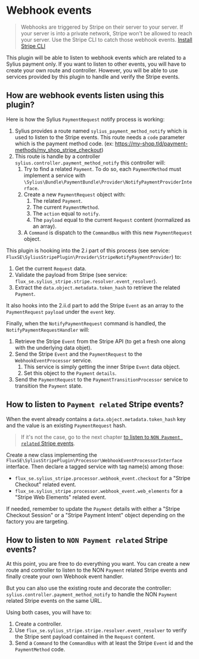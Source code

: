# Webhook events

> Webhooks are triggered by Stripe on their server to your server.
> If your server is into a private network, Stripe won't be allowed to reach your server.
> Use the Stripe CLI to catch those webhook events. [Install Stripe CLI](https://stripe.com/docs/stripe-cli)

This plugin will be able to listen to webhook events which are related to a Sylius payment only.
If you want to listen to other events, you will have to create your own route and controller.
However, you will be able to use services provided by this plugin to handle and verify the Stripe events.

## How are webhook events listen using this plugin?

Here is how the Sylius `PaymentRequest` notify process is working:

1. Sylius provides a route named `sylius_payment_method_notify` which is used to listen to the Stripe events.
   This route needs a `code` parameter which is the payment method code. (ex:
   https://my-shop.tld/payment-methods/my_shop_stripe_checkout)
2. This route is handle by a controller `sylius.controller.payment_method_notify`
   this controller will:
   1. Try to find a related `Payment`. To do so, each `PaymentMethod` must implement a service with
      `\Sylius\Bundle\PaymentBundle\Provider\NotifyPaymentProviderInterface`.
   2. Create a new `PaymentRequest` object with:
      1. The related `Payment`.
      2. The current `PaymentMethod`.
      3. The `action` equal to `notify`.
      4. The `payload` equal to the current `Request` content (normalized as an array).
   3. A `Command` is dispatch to the `CommandBus` with this new `PaymentRequest` object.

This plugin is hooking into the 2.i part of this process
(see service: `FluxSE\SyliusStripePlugin\Provider\StripeNotifyPaymentProvider`) to:

1. Get the current `Request` data.
2. Validate the payload from Stripe (see service: `flux_se.sylius_stripe.stripe.resolver.event_resolver`).
3. Extract the `data.object.metadata.token_hash` to retrieve the related `Payment`.

It also hooks into the 2.ii.d part to add the Stripe `Event` as an array
to the `PaymentRequest` `payload` under the `event` key.

Finally, when the `NotifyPaymentRequest` command is handled, the `NotifyPaymentRequestHandler` will:

1. Retrieve the Stripe `Event` from the Stripe API (to get a fresh one along with the underlying data objet).
2. Send the Stripe `Event` and the `PaymentRequest` to the `WebhookEventProcessor` service.
   1. This service is simply getting the inner Stripe `Event` data object.
   2. Set this object to the `Payment` `details`. 
3. Send the `PaymentRequest` to the `PaymentTransitionProcessor` service to transition the `Payment` state.

## How to listen to `Payment related` Stripe events?

When the event already contains a `data.object.metadata.token_hash` key and the value is an existing `PaymentRequest` hash.

> If it's not the case, go to the next chapter [to listen to `NON Payment related` Stripe events](#how-to-listen-to-non-payment-related-stripe-events).

Create a new class implementing the `FluxSE\SyliusStripePlugin\Processor\WebhookEventProcessorInterface` interface.
Then declare a tagged service with tag name(s) among those:
 - `flux_se.sylius_stripe.processor.webhook_event.checkout` for a "Stripe Checkout" related event.
 - `flux_se.sylius_stripe.processor.webhook_event.web_elements` for a "Stripe Web Elements" related event.

If needed, remember to update the `Payment` details with either a "Stripe Checkout Session" or a "Stripe Payment Intent" object
depending on the factory you are targeting.

## How to listen to `NON Payment related` Stripe events?

At this point, you are free to do everything you want.
You can create a new route and controller to listen to the NON `Payment` related Stripe events
and finally create your own Webhook event handler.

But you can also use the existing route and decorate the controller: `sylius.controller.payment_method_notify`
to handle the NON `Payment` related Stripe events on the same URL.

Using both cases, you will have to:

1. Create a controller.
2. Use `flux_se.sylius_stripe.stripe.resolver.event_resolver` to verify the Stripe sent payload contained in the `Request` content.
3. Send a `Command` to the `CommandBus` with at least the Stripe `Event` id and the `PaymentMethod` code.
